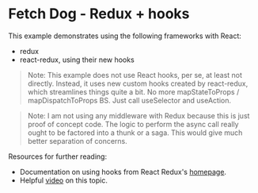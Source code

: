 # Fetch Dog - Redux + hooks
This example demonstrates using the following frameworks with React:
* redux
* react-redux, using their new hooks

> Note: This example does not use React hooks, per se, at least not directly.  Instead, it uses new custom hooks
created by react-redux, which streamlines things quite a bit.  No more mapStateToProps / mapDispatchToProps BS.  Just
call useSelector and useAction.

> Note: I am not using any middleware with Redux because this is just proof of concept code.  The logic to perform the async call really ought to be factored into a thunk or a saga.  This would give much better separation of concerns.

Resources for further reading:
* Documentation on using hooks from React Redux's [homepage](https://react-redux.js.org/next/api/hooks#hooks).
* Helpful [video](https://www.youtube.com/watch?time_continue=443&v=_oK9Jd8LH1E) on this topic.</li>


